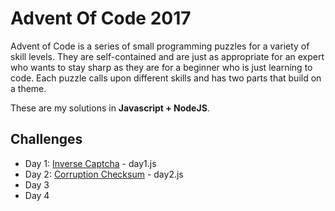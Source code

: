 # Advent Of Code 2017
Advent of Code is a series of small programming puzzles for a variety of skill levels. They are self-contained and are just as appropriate for an expert who wants to stay sharp as they are for a beginner who is just learning to code. Each puzzle calls upon different skills and has two parts that build on a theme.

These are my solutions in **Javascript + NodeJS**.

## Challenges
* Day 1: [Inverse Captcha](http://adventofcode.com/2017/day/1) - day1.js
* Day 2: [Corruption Checksum](http://adventofcode.com/2017/day/2) - day2.js
* Day 3
* Day 4
